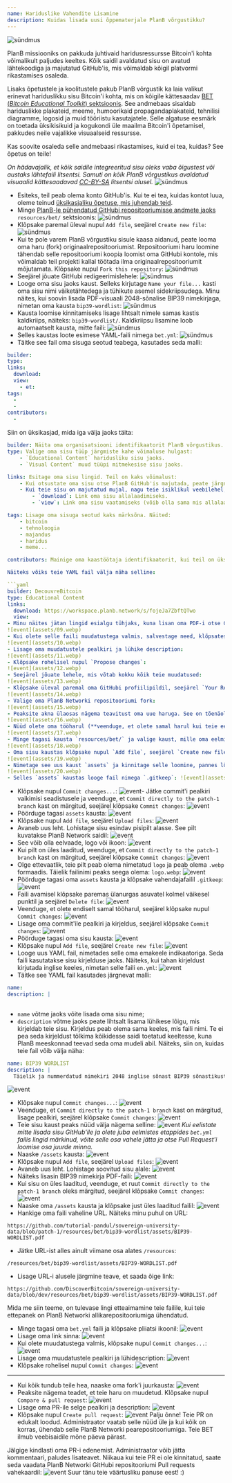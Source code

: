 ```yaml
---
name: Hariduslike Vahendite Lisamine
description: Kuidas lisada uusi õppematerjale PlanB võrgustikku?
---
```

![sündmus](assets/cover.webp)

PlanB missiooniks on pakkuda juhtivaid haridusressursse Bitcoin'i kohta võimalikult paljudes keeltes. Kõik saidil avaldatud sisu on avatud lähtekoodiga ja majutatud GitHub'is, mis võimaldab kõigil platvormi rikastamises osaleda.

Lisaks õpetustele ja koolitustele pakub PlanB võrgustik ka laia valikut erinevat hariduslikku sisu Bitcoin'i kohta, mis on kõigile kättesaadav [BET (_Bitcoin Educational Toolkit_) sektsioonis](https://planb.network/resources/bet). See andmebaas sisaldab hariduslikke plakateid, meeme, humoorikaid propagandaplakateid, tehnilisi diagramme, logosid ja muid tööriistu kasutajatele. Selle algatuse eesmärk on toetada üksikisikuid ja kogukondi üle maailma Bitcoin'i õpetamisel, pakkudes neile vajalikke visuaalseid ressursse.

Kas soovite osaleda selle andmebaasi rikastamises, kuid ei tea, kuidas? See õpetus on teile!

*On hädavajalik, et kõik saidile integreeritud sisu oleks vaba õigustest või austaks lähtefaili litsentsi. Samuti on kõik PlanB võrgustikus avaldatud visuaalid kättesaadavad [CC-BY-SA](https://creativecommons.org/licenses/by-sa/4.0/) litsentsi alusel.*
![sündmus](assets/01.webp)
- Esiteks, teil peab olema konto GitHub'is. Kui te ei tea, kuidas kontot luua, oleme teinud [üksikasjaliku õpetuse, mis juhendab teid](https://planb.network/tutorials/others/create-github-account).
- Minge [PlanB-le pühendatud GitHubi repositooriumisse andmete jaoks](https://github.com/DecouvreBitcoin/sovereign-university-data/tree/dev/resources/bet) `resources/bet/` sektsioonis:
![sündmus](assets/02.webp)
- Klõpsake paremal üleval nupul `Add file`, seejärel `Create new file`:
![sündmus](assets/03.webp)
- Kui te pole varem PlanB võrgustiku sisule kaasa aidanud, peate looma oma haru (fork) originaalrepositooriumist. Repositooriumi haru loomine tähendab selle repositooriumi koopia loomist oma GitHubi kontole, mis võimaldab teil projekti kallal töötada ilma originaalrepositooriumit mõjutamata. Klõpsake nupul `Fork this repository`:
![sündmus](assets/04.webp)
- Seejärel jõuate GitHubi redigeerimislehele:
![sündmus](assets/05.webp)
- Looge oma sisu jaoks kaust. Selleks kirjutage `Name your file...` kasti oma sisu nimi väiketähtedega ja tühikute asemel sidekriipsudega. Minu näites, kui soovin lisada PDF-visuaali 2048-sõnalise BIP39 nimekirjaga, nimetan oma kausta `bip39-wordlist`: ![sündmus](assets/06.webp)
- Kausta loomise kinnitamiseks lisage lihtsalt nimele samas kastis kaldkriips, näiteks: `bip39-wordlist/`. Kaldkriipsu lisamine loob automaatselt kausta, mitte faili:
![sündmus](assets/07.webp)
- Selles kaustas loote esimese YAML-faili nimega `bet.yml`:
![sündmus](assets/08.webp)
- Täitke see fail oma sisuga seotud teabega, kasutades seda malli:

```yaml
builder: 
type: 
links:
  download: 
  view: 
    - et: 
tags:
  - 
  - 
contributors:
  - 
```

Siin on üksikasjad, mida iga välja jaoks täita:
```yaml
builder: Näita oma organisatsiooni identifikaatorit PlanB võrgustikus. Kui teie ettevõttel ei ole veel "builder" identifikaatorit, saate selle luua [selle õpetuse järgi](https://planb.network/tutorials/others/add-builder). Kui teil seda veel ei ole, võite lihtsalt kasutada oma nime, pseudonüümi või ettevõtte nime ilma builder profiili loomata.
type: Valige oma sisu tüüp järgmiste kahe võimaluse hulgast:
	- `Educational Content` haridusliku sisu jaoks.
	- `Visual Content` muud tüüpi mitmekesise sisu jaoks.

links: Esitage oma sisu lingid. Teil on kaks võimalust:
	- Kui otsustate oma sisu otse PlanB GitHub'is majutada, peate järgnevate sammude käigus lisama lingid sellesse faili.
	- Kui teie sisu on majutatud mujal, nagu teie isiklikul veebilehel, märkige vastavad lingid siin:
	    - `download`: Link oma sisu allalaadimiseks.
	    - `view`: Link oma sisu vaatamiseks (võib olla sama mis allalaadimislink). Kui teie sisu on saadaval mitmes keeles, lisage iga keele jaoks link.

tags: Lisage oma sisuga seotud kaks märksõna. Näited:
	- bitcoin
	- tehnoloogia
	- majandus
	- haridus
	- meme...

contributors: Mainige oma kaastöötaja identifikaatorit, kui teil on üks.

Näiteks võiks teie YAML fail välja näha selline:

```yaml
builder: DecouvreBitcoin
type: Educational Content
links:
  download: https://workspace.planb.network/s/fojeJa7ZbftQTwo
  view:
- Minu näites jätan lingid esialgu tühjaks, kuna lisan oma PDF-i otse GitHub'ile:
![event](assets/09.webp)
- Kui olete selle faili muudatustega valmis, salvestage need, klõpsates nupul `Commit changes...`:
![event](assets/10.webp)
- Lisage oma muudatustele pealkiri ja lühike description:
![event](assets/11.webp)
- Klõpsake rohelisel nupul `Propose changes`:
![event](assets/12.webp)
- Seejärel jõuate lehele, mis võtab kokku kõik teie muudatused:
![event](assets/13.webp)
- Klõpsake üleval paremal oma GitHubi profiilipildil, seejärel `Your Repositories`:
![event](assets/14.webp)
- Valige oma PlanB Networki repositooriumi fork:
![event](assets/15.webp)
- Peaksite akna ülaosas nägema teavitust oma uue haruga. See on tõenäoliselt nimetatud `patch-1`. Klõpsake sellel:
![event](assets/16.webp)
- Nüüd olete oma tööharul (**veenduge, et olete samal harul kui teie eelmised muudatused, see on oluline!**):
![event](assets/17.webp)
- Minge tagasi kausta `resources/bet/` ja valige kaust, mille oma eelmise kohustusega just lõite:
![event](assets/18.webp)
- Oma sisu kaustas klõpsake nupul `Add file`, seejärel `Create new file`:
![event](assets/19.webp)
- Nimetage see uus kaust `assets` ja kinnitage selle loomine, pannes lõppu kaldkriipsu `/`:
![event](assets/20.webp)
- Selles `assets` kaustas looge fail nimega `.gitkeep`: ![event](assets/21.webp)
```
- Klõpsake nupul `Commit changes...`: ![event](assets/22.webp)- Jätke commit'i pealkiri vaikimisi seadistusele ja veenduge, et `Commit directly to the patch-1 branch` kast on märgitud, seejärel klõpsake `Commit changes`: ![event](assets/23.webp)
- Pöörduge tagasi `assets` kausta: ![event](assets/24.webp)
- Klõpsake nupul `Add file`, seejärel `Upload files`: ![event](assets/25.webp)
- Avaneb uus leht. Lohistage sisu esindav pisipilt alasse. See pilt kuvatakse PlanB Network saidil: ![event](assets/26.webp)
- See võib olla eelvaade, logo või ikoon: ![event](assets/27.webp)
- Kui pilt on üles laaditud, veenduge, et `Commit directly to the patch-1 branch` kast on märgitud, seejärel klõpsake `Commit changes`: ![event](assets/28.webp)
- Olge ettevaatlik, teie pilt peab olema nimetatud `logo` ja peab olema `.webp` formaadis. Täielik failinimi peaks seega olema: `logo.webp`: ![event](assets/29.webp)
- Pöörduge tagasi oma `assets` kausta ja klõpsake vahendajafailil `.gitkeep`: ![event](assets/30.webp)
- Faili avamisel klõpsake paremas ülanurgas asuvatel kolmel väikesel punktil ja seejärel `Delete file`: ![event](assets/31.webp)
- Veenduge, et olete endiselt samal tööharul, seejärel klõpsake nupul `Commit changes`: ![event](assets/32.webp)
- Lisage oma commit'ile pealkiri ja kirjeldus, seejärel klõpsake `Commit changes`: ![event](assets/33.webp)
- Pöörduge tagasi oma sisu kausta: ![event](assets/34.webp)
- Klõpsake nupul `Add file`, seejärel `Create new file`: ![event](assets/35.webp)
- Looge uus YAML fail, nimetades selle oma emakeele indikaatoriga. Seda faili kasutatakse sisu kirjelduse jaoks. Näiteks, kui tahan kirjeldust kirjutada inglise keeles, nimetan selle faili `en.yml`: ![event](assets/36.webp)
- Täitke see YAML fail kasutades järgnevat malli:

```yaml
name: 
description: |
  
```

- `name` võtme jaoks võite lisada oma sisu nime;
- `description` võtme jaoks peate lihtsalt lisama lühikese lõigu, mis kirjeldab teie sisu. Kirjeldus peab olema sama keeles, mis faili nimi. Te ei pea seda kirjeldust tõlkima kõikidesse saidi toetatud keeltesse, kuna PlanB meeskonnad teevad seda oma mudeli abil.
Näiteks, siin on, kuidas teie fail võib välja näha:

```yaml
name: BIP39 WORDLIST
description: |
  Täielik ja nummerdatud nimekiri 2048 inglise sõnast BIP39 sõnastikust, mida kasutatakse mnemooniliste fraaside kodeerimiseks. Dokumenti saab printida ühele lehele.
```

![event](assets/37.webp)
- Klõpsake nupul `Commit changes...`:
![event](assets/38.webp)
- Veenduge, et `Commit directly to the patch-1 branch` kast on märgitud, lisage pealkiri, seejärel klõpsake `Commit changes`:
![event](assets/39.webp)
- Teie sisu kaust peaks nüüd välja nägema selline:
![event](assets/40.webp)
*Kui eelistate mitte lisada sisu GitHub'ile ja olete juba eelmistes etappides `bet.yml` failis lingid märkinud, võite selle osa vahele jätta ja otse Pull Request'i loomise osa juurde minna.*
- Naaske `/assets` kausta:
![event](assets/41.webp)
- Klõpsake nupul `Add file`, seejärel `Upload files`:
![event](assets/42.webp)
- Avaneb uus leht. Lohistage soovitud sisu alale:
![event](assets/43.webp)
- Näiteks lisasin BIP39 nimekirja PDF-faili:
![event](assets/44.webp)
- Kui sisu on üles laaditud, veenduge, et ruut `Commit directly to the patch-1 branch` oleks märgitud, seejärel klõpsake `Commit changes`:
![event](assets/45.webp)
- Naaske oma `/assets` kausta ja klõpsake just üles laaditud failil:
![event](assets/46.webp)
- Hankige oma faili vaheline URL. Näiteks minu puhul on URL:

```url
https://github.com/tutorial-pandul/sovereign-university-data/blob/patch-1/resources/bet/bip39-wordlist/assets/BIP39-WORDLIST.pdf
```

- Jätke URL-ist alles ainult viimane osa alates `/resources`:

```url
/resources/bet/bip39-wordlist/assets/BIP39-WORDLIST.pdf
```

- Lisage URL-i alusele järgmine teave, et saada õige link:

```url
https://github.com/DiscoverBitcoin/sovereign-university-data/blob/dev/resources/bet/bip39-wordlist/assets/BIP39-WORDLIST.pdf
```

Mida me siin teeme, on tulevase lingi etteaimamine teie failile, kui teie ettepanek on PlanB Networki allikarepositooriumiga ühendatud.
- Minge tagasi oma `bet.yml` faili ja klõpsake pliiatsi ikoonil: ![event](assets/47.webp)
- Lisage oma link sinna:
![event](assets/48.webp)
- Kui olete muudatustega valmis, klõpsake nupul `Commit changes...`:
![event](assets/49.webp)
- Lisage oma muudatustele pealkiri ja lühidescription:
![event](assets/50.webp)
- Klõpsake rohelisel nupul `Commit changes`:
![event](assets/51.webp)

---

- Kui kõik tundub teile hea, naaske oma fork'i juurkausta:
![event](assets/52.webp)
- Peaksite nägema teadet, et teie haru on muudetud. Klõpsake nupul `Compare & pull request`:
![event](assets/53.webp)
- Lisage oma PR-ile selge pealkiri ja description:
![event](assets/54.webp)
- Klõpsake nupul `Create pull request`:
![event](assets/55.webp)
Palju õnne! Teie PR on edukalt loodud. Administraator vaatab selle nüüd üle ja kui kõik on korras, ühendab selle PlanB Networki pearepositooriumiga. Teie BET ilmub veebisaidile mõne päeva pärast.

Jälgige kindlasti oma PR-i edenemist. Administraator võib jätta kommentaari, paludes lisateavet. Niikaua kui teie PR ei ole kinnitatud, saate seda vaadata PlanB Networki GitHubi repositooriumi Pull requests vahekaardil:
![event](assets/56.webp)
Suur tänu teie väärtusliku panuse eest! :)